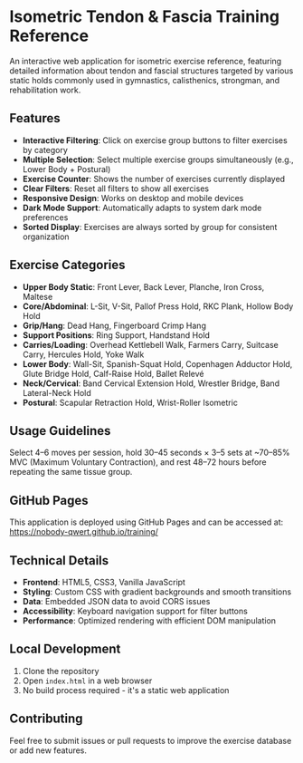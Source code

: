 # Isometric Tendon & Fascia Training Reference

An interactive web application for isometric exercise reference, featuring detailed information about tendon and fascial structures targeted by various static holds commonly used in gymnastics, calisthenics, strongman, and rehabilitation work.

## Features

- **Interactive Filtering**: Click on exercise group buttons to filter exercises by category
- **Multiple Selection**: Select multiple exercise groups simultaneously (e.g., Lower Body + Postural)
- **Exercise Counter**: Shows the number of exercises currently displayed
- **Clear Filters**: Reset all filters to show all exercises
- **Responsive Design**: Works on desktop and mobile devices
- **Dark Mode Support**: Automatically adapts to system dark mode preferences
- **Sorted Display**: Exercises are always sorted by group for consistent organization

## Exercise Categories

- **Upper Body Static**: Front Lever, Back Lever, Planche, Iron Cross, Maltese
- **Core/Abdominal**: L-Sit, V-Sit, Pallof Press Hold, RKC Plank, Hollow Body Hold
- **Grip/Hang**: Dead Hang, Fingerboard Crimp Hang
- **Support Positions**: Ring Support, Handstand Hold
- **Carries/Loading**: Overhead Kettlebell Walk, Farmers Carry, Suitcase Carry, Hercules Hold, Yoke Walk
- **Lower Body**: Wall-Sit, Spanish-Squat Hold, Copenhagen Adductor Hold, Glute Bridge Hold, Calf-Raise Hold, Ballet Relevé
- **Neck/Cervical**: Band Cervical Extension Hold, Wrestler Bridge, Band Lateral-Neck Hold
- **Postural**: Scapular Retraction Hold, Wrist-Roller Isometric

## Usage Guidelines

Select 4–6 moves per session, hold 30–45 seconds × 3–5 sets at ~70–85% MVC (Maximum Voluntary Contraction), and rest 48–72 hours before repeating the same tissue group.

## GitHub Pages

This application is deployed using GitHub Pages and can be accessed at:
https://nobody-qwert.github.io/training/

## Technical Details

- **Frontend**: HTML5, CSS3, Vanilla JavaScript
- **Styling**: Custom CSS with gradient backgrounds and smooth transitions
- **Data**: Embedded JSON data to avoid CORS issues
- **Accessibility**: Keyboard navigation support for filter buttons
- **Performance**: Optimized rendering with efficient DOM manipulation

## Local Development

1. Clone the repository
2. Open `index.html` in a web browser
3. No build process required - it's a static web application

## Contributing

Feel free to submit issues or pull requests to improve the exercise database or add new features.
